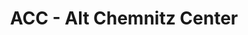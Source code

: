 ---
title: "ACC - Alt Chemnitz Center"
url: /chemnitz/acc-alt-chemnitz-center/
shop: Einkaufszentrum
---